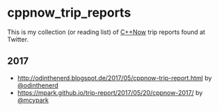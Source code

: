 # cppnow_trip_reports

This is my collection (or reading list) of [C++Now](http://cppnow.org/) trip reports found at Twitter.

## 2017
- http://odinthenerd.blogspot.de/2017/05/cppnow-trip-report.html by [@odinthenerd](https://twitter.com/odinthenerd)
- https://mpark.github.io/trip-report/2017/05/20/cppnow-2017/ by [@mcypark](https://twitter.com/mcypark)
